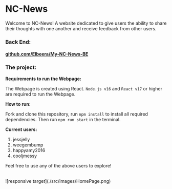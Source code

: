 # NC-News

Welcome to NC-News! A website dedicated to give users the ability to share their thoughts with one another and receive feedback from other users.

### Back End:

#### [github.com/Elbeera/My-NC-News-BE](https://github.com/Elbeera/My-NC-News-BE)

### The project:

**Requirements to run the Webpage:**

The Webpage is created using React. `Node.js v16` and `React v17` or higher are required to run the Webpage.

**How to run:**

Fork and clone this repository, run `npm install` to install all required dependencies. Then run `npm run start` in the terminal.

**Current users:**

1. jessjelly
2. weegembump
3. happyamy2016
4. cooljmessy

Feel free to use any of the above users to explore!

<br />
 ![responsive target](./src/images/HomePage.png)
